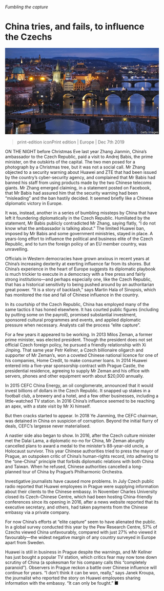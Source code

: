 ###### Fumbling the capture

# China tries, and fails, to influence the Czechs 

![image](images/20191207_EUP001_0.jpg) 

> print-edition iconPrint edition | Europe | Dec 7th 2019 

ON THE NIGHT before Christmas Eve last year Zhang Jianmin, China’s ambassador to the Czech Republic, paid a visit to Andrej Babis, the prime minister, on the outskirts of the capital. The two men posed for a photograph by a Christmas tree, but it was not a social call. Mr Zhang objected to a security warning about Huawei and ZTE that had been issued by the country’s cyber-security agency, and complained that Mr Babis had banned his staff from using products made by the two Chinese telecoms giants. Mr Zhang emerged claiming, in a statement posted on Facebook, that Mr Babis had assured him that the security warning had been “misleading” and the ban hastily decided. It seemed briefly like a Chinese diplomatic victory in Europe. 

It was, instead, another in a series of bumbling missteps by China that have left it foundering diplomatically in the Czech Republic. Humiliated by the statement, Mr Babis publicly contradicted Mr Zhang, saying flatly, “I do not know what the ambassador is talking about.” The limited Huawei ban, imposed by Mr Babis and some government ministries, stayed in place. A years-long effort to influence the political and business elite of the Czech Republic, and to turn the foreign policy of an EU member country, was unravelling. 

Officials in Western democracies have grown anxious in recent years at China’s increasing dexterity at exerting influence far from its shores. But China’s experience in the heart of Europe suggests its diplomatic playbook is much trickier to execute in a democracy with a free press and fairly strong institutions—and perhaps especially one, like the Czech Republic, that has a historical sensitivity to being pushed around by an authoritarian great power. “It is a story of backlash,” says Martin Hala of Sinopsis, which has monitored the rise and fall of Chinese influence in the country. 

In its courtship of the Czech Republic, China has employed many of the same tactics it has honed elsewhere. It has courted public figures (including by putting some on the payroll), promised substantial investment, sponsored cultural programmes and events, and applied diplomatic pressure when necessary. Analysts call the process “elite capture”. 

For a few years it appeared to be working. In 2013 Milos Zeman, a former prime minister, was elected president. Though the president does not set official Czech foreign policy, he pursued a friendly relationship with Xi Jinping. That same year Petr Kellner, a Czech billionaire oligarch and supporter of Mr Zeman’s, won a coveted Chinese national licence for one of his companies, Home Credit, to make consumer loans. In 2014 Huawei entered into a five-year sponsorship contract with Prague Castle, the presidential residence, agreeing to supply Mr Zeman and his office with servers, phones and other equipment worth about $20,000 annually. 

In 2015 CEFC China Energy, an oil conglomerate, announced that it would invest billions of dollars in the Czech Republic. It snapped up stakes in a football club, a brewery and a hotel, and a few other businesses, including a little-watched TV station. In 2016 China’s influence seemed to be reaching an apex, with a state visit by Mr Xi himself. 

But then cracks started to appear. In 2018 Ye Jianming, the CEFC chairman, was detained in China on suspicion of corruption. Beyond the initial flurry of deals, CEFC’s largesse never materialised. 

A nastier side also began to show. In 2016, after the Czech culture minister met the Dalai Lama, a diplomatic no-no for China, Mr Zeman abruptly cancelled plans to award a medal to the minister’s 88-year-old uncle, a Holocaust survivor. This year Chinese authorities tried to press the mayor of Prague, an outspoken critic of China’s human-rights record, into adhering to the “one-China” principle that forbids diplomatic relations with both China and Taiwan. When he refused, Chinese authorities cancelled a long-planned tour of China by Prague’s Philharmonic Orchestra. 

Investigative journalists have caused more problems. In July Czech public radio reported that Huawei employees in Prague were supplying information about their clients to the Chinese embassy. In November Charles University closed its Czech-Chinese Centre, which had been hosting China-friendly conferences since its opening in 2016, after a news website reported that its executive secretary, and others, had taken payments from the Chinese embassy via a private company. 

For now China’s efforts at “elite capture” seem to have alienated the public. In a global survey conducted this year by the Pew Research Centre, 57% of Czechs viewed China unfavourably, compared with just 27% who viewed it favourably—the widest negative margin of any country surveyed in Europe apart from Sweden. 

Huawei is still in business in Prague despite the warnings, and Mr Kellner has just bought a popular TV station, which critics fear may now tone down scrutiny of China (a spokesman for his company calls this “completely paranoid”). Observers in Prague reckon a battle over Chinese influence will continue for years. “I don’t think it can be won, really,” says Janek Kroupa, the journalist who reported the story on Huawei employees sharing information with the embassy. “It can only be fought.” ■ 

